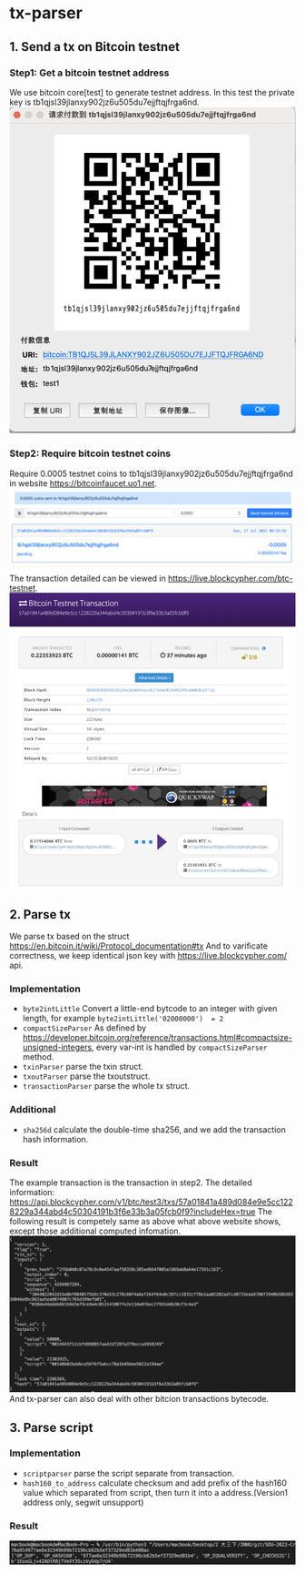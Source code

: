 # tx-parser

## 1. Send a tx on Bitcoin testnet

### Step1: Get a bitcoin testnet address

We use bitcoin core[test] to generate testnet address. In this test the private key is tb1qjsl39jlanxy902jz6u505du7ejjftqjfrga6nd.
![0](/tx-parser/figure/0.png)

### Step2: Require bitcoin testnet coins

Require 0.0005 testnet coins to tb1qjsl39jlanxy902jz6u505du7ejjftqjfrga6nd in website <https://bitcoinfaucet.uo1.net>.
![1](/tx-parser/figure/1.png)
![2](/tx-parser/figure/2.png)

The transaction detailed can be viewed in <https://live.blockcypher.com/btc-testnet>.
![3](/tx-parser/figure/3.png)

<!-- ### Step3: Send coins on testnet -->

## 2. Parse tx

We parse tx based on the struct <https://en.bitcoin.it/wiki/Protocol_documentation#tx>
And to varificate correctness, we keep identical json key with <https://live.blockcypher.com/> api.

### Implementation

- ``byte2intLittle`` Convert a little-end bytcode to an integer with given length, for example ``byte2intLittle('02000000')  = 2``
- ``compactSizeParser``  As defined by <https://developer.bitcoin.org/reference/transactions.html#compactsize-unsigned-integers>, every var-int is handled by ``compactSizeParser`` method.
- ``txinParser`` parse the txin struct.
- ``txoutParser`` parse the txoutstruct.
- ``transactionParser`` parse the whole tx struct.

### Additional

- ``sha256d`` calculate the double-time sha256, and we add the transaction hash information.

### Result

The example transaction is the transaction in step2.
The detailed information: <https://api.blockcypher.com/v1/btc/test3/txs/57a01841a489d084e9e5cc1228229a344abd4c50304191b3f6e33b3a05fcb0f9?includeHex=true>
The following result is competely same as above what above website shows, except those additional computed infomation.
![tx-parser](/tx-parser/figure/parse.png)
And tx-parser can also deal with other bitcion transactions bytecode.

## 3. Parse script

### Implementation

- ``scriptparser`` parse the script separate from transaction.
- ``hash160_to_address`` calculate checksum and add prefix of the hash160 value which separated from script, then turn it into a address.(Version1 address only, segwit unsupport)

### Result

![script-parser](/tx-parser/figure/script.png)

